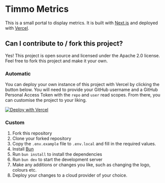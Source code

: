 # Timmo Metrics

This is a small portal to display metrics. It is built with [Next.js](https://nextjs.org/) and deployed with [Vercel](https://vercel.com/).

## Can I contribute to / fork this project?

Yes! This project is open source and licensed under the Apache 2.0 license. Feel free to fork this project and make it your own.

### Automatic

You can deploy your own instance of this project with Vercel by clicking the button below. You will need to provide your GitHub username and a GitHub Personal Access Token with the `repo` and `user` read scopes. From there, you can customise the project to your liking.

[![Deploy with Vercel](https://vercel.com/button)](https://vercel.com/new/clone?repository-url=https%3A%2F%2Fgithub.com%2Ftimmo001%2Fmetrics.timmo.dev&env=GITHUB_TOKEN,GITHUB_USERNAME,LOGO_URL&envDescription=Your%20GitHub%20Personal%20Access%20Token%2C%20Your%20GitHub%20username%2C%20URL%20to%20your%20logo&envLink=https%3A%2F%2Fgithub.com%2Ftimmo001%2Fmetrics.timmo.dev&project-name=metrics-me&repository-name=metrics.me.io&demo-title=Timmo%20Metrics&demo-url=https%3A%2F%2Fmetrics.timmo.dev)

### Custom

1. Fork this repository
1. Clone your forked repository
1. Copy the `.env.example` file to `.env.local` and fill in the required values.
1. Install [Bun](https://bun.sh)
1. Run `bun install` to install the dependencies
1. Run `bun dev` to start the development server
1. Make any additions or changes you like, such as changing the logo, colours etc.
1. Deploy your changes to a cloud provider of your choice.
